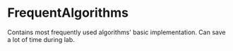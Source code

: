 # FrequentAlgorithms
Contains most frequently used algorithms' basic implementation. Can save a lot of time during lab.
